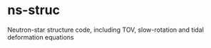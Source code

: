 # ns-struc
Neutron-star structure code, including TOV, slow-rotation and tidal deformation equations
